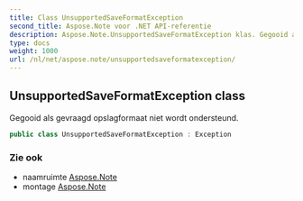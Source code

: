 ```yaml
---
title: Class UnsupportedSaveFormatException
second_title: Aspose.Note voor .NET API-referentie
description: Aspose.Note.UnsupportedSaveFormatException klas. Gegooid als gevraagd opslagformaat niet wordt ondersteund.
type: docs
weight: 1000
url: /nl/net/aspose.note/unsupportedsaveformatexception/
---
```

## UnsupportedSaveFormatException class

Gegooid als gevraagd opslagformaat niet wordt ondersteund.

```csharp
public class UnsupportedSaveFormatException : Exception
```

### Zie ook

* naamruimte [Aspose.Note](../../aspose.note/)
* montage [Aspose.Note](../../)


